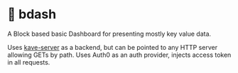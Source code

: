# 🚨 bdash

A Block based basic Dashboard for presenting mostly key value data.

Uses [kave-server](https://github.com/pdcalado/kave) as a backend, but can be pointed to any HTTP server allowing GETs by path. Uses Auth0 as an auth provider, injects access token in all requests.